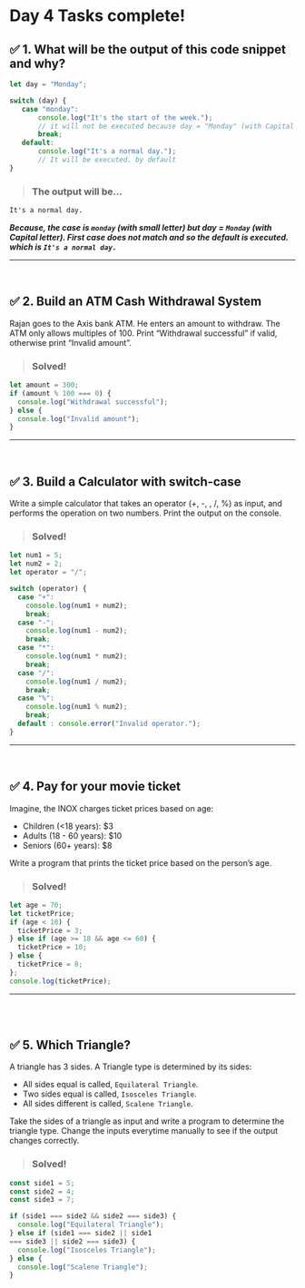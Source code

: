# Day 4 Tasks complete!


## ✅  1. What will be the output of this code snippet and why?

 ```js
 let day = "Monday";

switch (day) {
    case "monday":
        console.log("It's the start of the week."); 
        // it will not be executed because day = "Monday" (with Capital letter) and the case is "monday" (with small letter)
        break;
    default:
        console.log("It's a normal day.");
        // It will be executed. by default
}
```
> ### The output will be...

```txt
It's a normal day.
```
_**Because, the case is `monday` (with small letter) but day = `Monday` (with Capital letter). First case does not match and so the default is executed. which is `It's a normal day.`**_
____
<br />

## ✅ 2. Build an ATM Cash Withdrawal System
Rajan goes to the Axis bank ATM. He enters an amount to withdraw. The ATM only allows multiples of 100. Print “Withdrawal successful” if valid, otherwise print “Invalid amount”.

> ### Solved!

```js
let amount = 300;
if (amount % 100 === 0) {
  console.log("Withdrawal successful");
} else {
  console.log("Invalid amount");
}
```
___

<br />

## ✅  3. Build a Calculator with switch-case
Write a simple calculator that takes an operator (+, -, , /, %) as input, and performs the operation on two numbers. Print the output on the console.
> ### Solved!

```js
let num1 = 5;
let num2 = 2;
let operator = "/";

switch (operator) {
  case "+":
    console.log(num1 + num2);
    break;
  case "-":
    console.log(num1 - num2);
    break;
  case "*":
    console.log(num1 * num2);
    break;
  case "/":
    console.log(num1 / num2);
    break;
  case "%":
    console.log(num1 % num2);
    break;
  default : console.error("Invalid operator.");
}

```
___
<br />

## ✅  4. Pay for your movie ticket
Imagine, the INOX charges ticket prices based on age:
- Children (<18 years): $3
- Adults (18 - 60 years): $10
- Seniors (60+ years): $8

Write a program that prints the ticket price based on the person’s age.

> ### Solved!

```js
let age = 70;
let ticketPrice;
if (age < 18) {
  ticketPrice = 3;
} else if (age >= 18 && age <= 60) {
  ticketPrice = 10;
} else {
  ticketPrice = 8;
};
console.log(ticketPrice);
```

___

<br />

<br />

## ✅ 5. Which Triangle?
A triangle has 3 sides. A Triangle type is determined by its sides:
- All sides equal is called, `Equilateral Triangle`.
- Two sides equal is called, `Isosceles Triangle`.
- All sides different is called, `Scalene Triangle`.

Take the sides of a triangle as input and write a program to determine the triangle type. Change the inputs everytime manually to see if the output changes correctly.

> ### Solved!

```js
const side1 = 5;
const side2 = 4;
const side3 = 7;

if (side1 === side2 && side2 === side3) {
  console.log("Equilateral Triangle");
} else if (side1 === side2 || side1
=== side3 || side2 === side3) {
  console.log("Isosceles Triangle");
} else {
  console.log("Scalene Triangle");
} 
```
